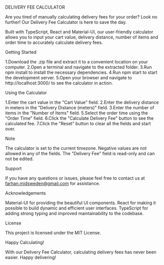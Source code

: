 DELIVERY FEE CALCULATOR

Are you tired of manually calculating delivery fees for your order? Look no further! Our Delivery Fee Calculator is here to save the day.

Built with TypeScript, React and Material-UI, our user-friendly calculator allows you to input your cart value, delivery distance, number of items and order time to accurately calculate delivery fees.

Getting Started

1.Download the .zip file and extract it to a convenient location on your computer.
2.Open a terminal and navigate to the extracted folder.
3.Run npm install to install the necessary dependencies.
4.Run npm start to start the development server.
5.Open your browser and navigate to http://localhost:3000/ to see the calculator in action.

Using the Calculator

1.Enter the cart value in the "Cart Value" field.
2.Enter the delivery distance in meters in the "Delivery Distance (meters)" field.
3.Enter the number of items in the "Number of Items" field.
5.Select the order time using the "Order Time" field.
6.Click the "Calculate Delivery Fee" button to see the calculated fee.
7.Click the "Reset" button to clear all the fields and start over.

Note

The calculator is set to the current timezone.
Negative values are not allowed in any of the fields.
The "Delivery Fee" field is read-only and can not be edited.

Support

If you have any questions or issues, please feel free to contact us at farhan.midsweden@gmail.com for assistance.

Acknowledgements

Material-UI for providing the beautiful UI components.
React for making it possible to build dynamic and efficient user interfaces.
TypeScript for adding strong typing and improved maintainability to the codebase.

License

This project is licensed under the MIT License.

Happy Calculating!

With our Delivery Fee Calculator, calculating delivery fees has never been easier. Happy delivering!